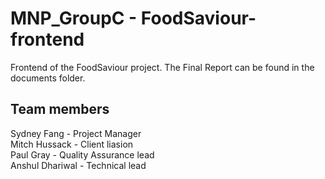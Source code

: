 # MNP_GroupC - FoodSaviour-frontend
Frontend of the FoodSaviour project.
The Final Report can be found in the documents folder.

## Team members
Sydney Fang - Project Manager <br>
Mitch Hussack - Client liasion <br>
Paul Gray - Quality Assurance lead <br>
Anshul Dhariwal - Technical lead <br>
